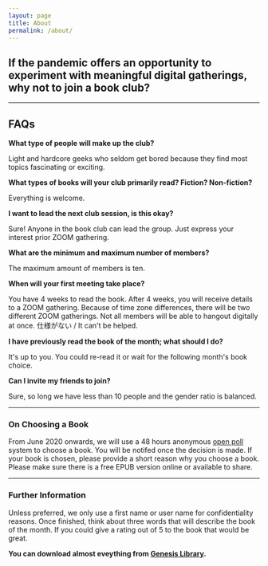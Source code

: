```yaml
---
layout: page
title: About
permalink: /about/
---
```


## If the pandemic offers an opportunity to experiment with meaningful digital gatherings, why not to join a book club?

---

## FAQs

**What type of people will make up the club?**

Light and hardcore geeks who seldom get bored because they find most topics fascinating or exciting.

**What types of books will your club primarily read? Fiction? Non-fiction?**

Everything is welcome.

**I want to lead the next club session, is this okay?**

Sure! Anyone in the book club can lead the group. Just express your interest prior ZOOM gathering.

**What are the minimum and maximum number of members?**

The maximum amount of members is ten.

**When will your first meeting take place?**

You have 4 weeks to read the book. After 4 weeks, you will receive details to a ZOOM gathering.
Because of time zone differences, there will be two different ZOOM gatherings.
Not all members will be able to hangout digitally at once.
仕様がない / It can't be helped.

**I have previously read the book of the month; what should I do?**

It's up to you. You could re-read it or wait for the following month's book choice.

**Can I invite my friends to join?**

Sure, so long we have less than 10 people and the gender ratio is balanced.


---

### On Choosing a Book

From June 2020 onwards, we will use a 48 hours anonymous [open poll](http://www.poll-maker.com/) system to choose a book.
You will be notifed once the decision is made.
If your book is chosen, please provide a short reason why you choose a book.
Please make sure there is a free EPUB version online or available to share.

---

### Further Information

Unless preferred, we only use a first name or user name for confidentiality reasons.
Once finished, think about three words that will describe the book of the month.
If you could give a rating out of 5 to the book that would be great.

**You can download almost eveything from [Genesis Library](http://gen.lib.rus.ec/).**
